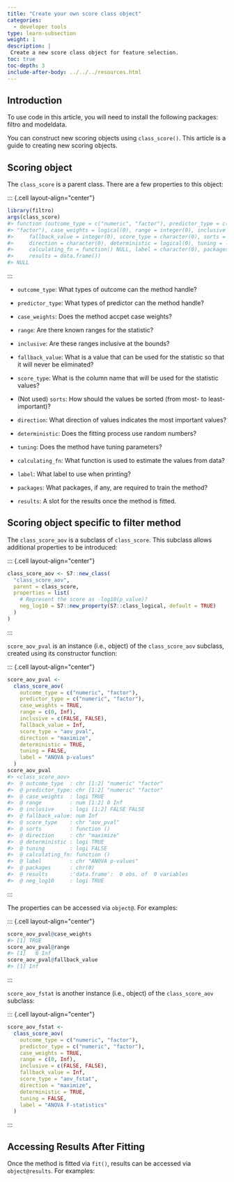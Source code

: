 ```yaml
---
title: "Create your own score class object"
categories:
  - developer tools
type: learn-subsection
weight: 1
description: | 
 Create a new score class object for feature selection.
toc: true
toc-depth: 3
include-after-body: ../../../resources.html
---
```


## Introduction

To use code in this article,  you will need to install the following packages: filtro and modeldata.

You can construct new scoring objects using `class_score()`. This article is a guide to creating new scoring objects. 

## Scoring object

The `class_score` is a parent class. There are a few properties to this object:

::: {.cell layout-align="center"}

```{.r .cell-code}
library(filtro)
args(class_score)
#> function (outcome_type = c("numeric", "factor"), predictor_type = c("numeric", 
#> "factor"), case_weights = logical(0), range = integer(0), inclusive = logical(0), 
#>     fallback_value = integer(0), score_type = character(0), sorts = function() NULL, 
#>     direction = character(0), deterministic = logical(0), tuning = logical(0), 
#>     calculating_fn = function() NULL, label = character(0), packages = character(0), 
#>     results = data.frame()) 
#> NULL
```
:::

-   `outcome_type`: What types of outcome can the method handle?

-   `predictor_type`: What types of predictor can the method handle?

-   `case_weights`: Does the method accpet case weights? 

-   `range`: Are there known ranges for the statistic?

-   `inclusive`: Are these ranges inclusive at the bounds?

-   `fallback_value`: What is a value that can be used for the statistic so that it will never be eliminated?

-   `score_type`: What is the column name that will be used for the statistic values?

-   (Not used) `sorts`: How should the values be sorted (from most- to least-important)?

-   `direction`: What direction of values indicates the most important values?

-   `deterministic`: Does the fitting process use random numbers?

-   `tuning`: Does the method have tuning parameters?

-   `calculating_fn`: What function is used to estimate the values from data?

-   `label`: What label to use when printing?

-   `packages`: What packages, if any, are required to train the method?

-   `results`: A slot for the results once the method is fitted.

## Scoring object specific to filter method

The `class_score_aov` is a subclass of `class_score`. This subclass allows additional properties to be introduced: 

::: {.cell layout-align="center"}

```{.r .cell-code}
class_score_aov <- S7::new_class(
  "class_score_aov",
  parent = class_score,
  properties = list(
    # Represent the score as -log10(p_value)?
    neg_log10 = S7::new_property(S7::class_logical, default = TRUE)
  )
)
```
:::

`score_aov_pval` is an instance (i.e., object) of the `class_score_aov` subclass, created using its constructor function: 

::: {.cell layout-align="center"}

```{.r .cell-code}
score_aov_pval <-
  class_score_aov(
    outcome_type = c("numeric", "factor"),
    predictor_type = c("numeric", "factor"),
    case_weights = TRUE,
    range = c(0, Inf),
    inclusive = c(FALSE, FALSE),
    fallback_value = Inf,
    score_type = "aov_pval",
    direction = "maximize",
    deterministic = TRUE,
    tuning = FALSE,
    label = "ANOVA p-values"
  )
score_aov_pval
#> <class_score_aov>
#>  @ outcome_type  : chr [1:2] "numeric" "factor"
#>  @ predictor_type: chr [1:2] "numeric" "factor"
#>  @ case_weights  : logi TRUE
#>  @ range         : num [1:2] 0 Inf
#>  @ inclusive     : logi [1:2] FALSE FALSE
#>  @ fallback_value: num Inf
#>  @ score_type    : chr "aov_pval"
#>  @ sorts         : function ()  
#>  @ direction     : chr "maximize"
#>  @ deterministic : logi TRUE
#>  @ tuning        : logi FALSE
#>  @ calculating_fn: function ()  
#>  @ label         : chr "ANOVA p-values"
#>  @ packages      : chr(0) 
#>  @ results       :'data.frame':	0 obs. of  0 variables
#>  @ neg_log10     : logi TRUE
```
:::

The properties can be accessed via `object@`. For examples: 

::: {.cell layout-align="center"}

```{.r .cell-code}
score_aov_pval@case_weights
#> [1] TRUE
score_aov_pval@range
#> [1]   0 Inf
score_aov_pval@fallback_value
#> [1] Inf
```
:::

`score_aov_fstat` is another instance (i.e., object) of the `class_score_aov` subclass:  

::: {.cell layout-align="center"}

```{.r .cell-code}
score_aov_fstat <-
  class_score_aov(
    outcome_type = c("numeric", "factor"),
    predictor_type = c("numeric", "factor"),
    case_weights = TRUE,
    range = c(0, Inf),
    inclusive = c(FALSE, FALSE),
    fallback_value = Inf,
    score_type = "aov_fstat",
    direction = "maximize",
    deterministic = TRUE,
    tuning = FALSE,
    label = "ANOVA F-statistics"
  )
```
:::

## Accessing Results After Fitting

Once the method is fitted via `fit()`, results can be accessed via `object@results`. For examples: 


